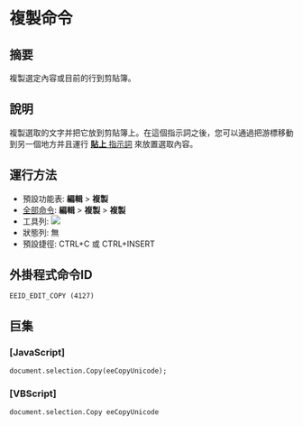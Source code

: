 # 複製命令

## 摘要

複製選定內容或目前的行到剪貼簿。

## 說明

複製選取的文字并把它放到剪貼簿上。在這個指示詞之後，您可以通過把游標移動到另一個地方并且運行 [**貼上** 指示詞](edit_paste) 來放置選取內容。

## 運行方法

- 預設功能表: **編輯** \> **複製**
- [全部命令](../tools/all_commands): **編輯** \> **複製** \> **複製**
- 工具列: ![](../../images/copy..png)
- 狀態列: 無
- 預設捷徑: CTRL+C 或 CTRL+INSERT

## 外掛程式命令ID

```
EEID_EDIT_COPY (4127)
```

## 巨集

### \[JavaScript\]

```
document.selection.Copy(eeCopyUnicode);
```

### \[VBScript\]

```
document.selection.Copy eeCopyUnicode
```

